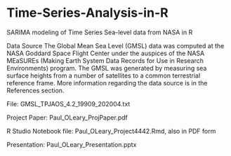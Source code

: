 # Time-Series-Analysis-in-R

SARIMA modeling of Time Series Sea-level data from NASA in R

Data Source
The Global Mean Sea Level (GMSL) data was computed at the NASA Goddard Space Flight Center under the auspices of the NASA MEaSUREs (Making Earth System Data Records for Use in Research Environments) program. The GMSL was generated by measuring sea surface heights from a number of satellites to a common terrestrial reference frame. More information regarding the data source is in the References section.

File:  GMSL_TPJAOS_4.2_19909_202004.txt

Project Paper:
Paul_OLeary_ProjPaper.pdf

R Studio Notebook file:
Paul_OLeary_Project4442.Rmd,  also in PDF form

Presentation:
Paul_OLeary_Presentation.pptx


